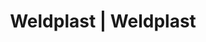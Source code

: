 ---
Link: "file:/Users/vinayakpatel/Downloads/www.weldplast.cz/eshop_products_compare/add/eshop-products-variant219"
product_name: "null"
product_id: "null"
title: "Weldplast | Weldplast"
product_desc: ""
product_specs: ""
product_downloads: ""
href: ""
accessories: ""
similar_products: ""
---